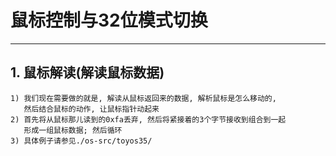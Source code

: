 # **鼠标控制与32位模式切换** #
***


## **1. 鼠标解读(解读鼠标数据)** ##
    1) 我们现在需要做的就是, 解读从鼠标返回来的数据, 解析鼠标是怎么移动的, 
       然后结合鼠标的动作, 让鼠标指针动起来
    2) 首先将从鼠标那儿读到的0xfa丢弃, 然后将紧接着的3个字节接收到组合到一起
       形成一组鼠标数据; 然后循环
    3) 具体例子请参见./os-src/toyos35/
